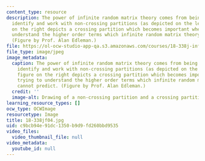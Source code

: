 ```yaml
---
content_type: resource
description: The power of infinite random matrix theory comes from being able to systematically
  identify and work with non-crossing partitions (as depicted on the left). The figure
  on the right depicts a crossing partition which becomes important when trying to
  understand the higher order terms which infinite random matrix theory cannot predict.
  (Figure by Prof. Alan Edleman.)
file: https://ol-ocw-studio-app-qa.s3.amazonaws.com/courses/18-338j-infinite-random-matrix-theory-fall-2004/c9bcb94e91dc1350b9d9fd260bbd9535_18-338jf04.jpg
file_type: image/jpeg
image_metadata:
  caption: The power of infinite random matrix theory comes from being able to systematically
    identify and work with non-crossing partitions (as depicted on the left). The
    figure on the right depicts a crossing partition which becomes important when
    trying to understand the higher order terms which infinite random matrix theory
    cannot predict. (Figure by Prof. Alan Edleman.)
  credit: ''
  image-alt: Drawing of a non-crossing partition and a crossing partition.
learning_resource_types: []
ocw_type: OCWImage
resourcetype: Image
title: 18-338jf04.jpg
uid: c9bcb94e-91dc-1350-b9d9-fd260bbd9535
video_files:
  video_thumbnail_file: null
video_metadata:
  youtube_id: null
---
```

